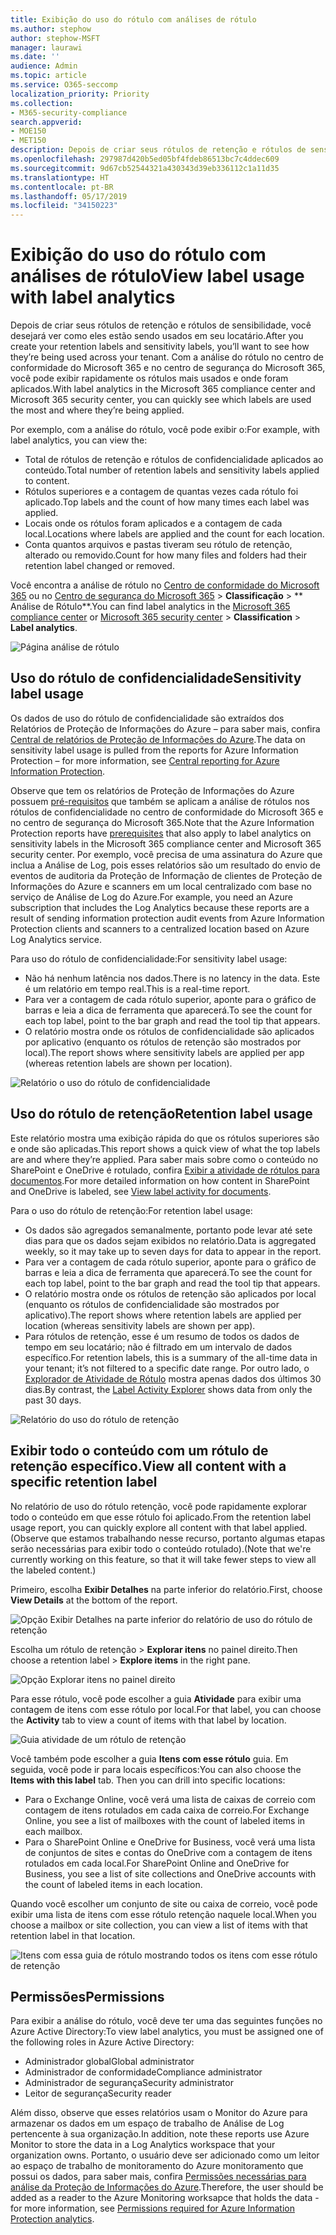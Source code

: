 ```yaml
---
title: Exibição do uso do rótulo com análises de rótulo
ms.author: stephow
author: stephow-MSFT
manager: laurawi
ms.date: ''
audience: Admin
ms.topic: article
ms.service: O365-seccomp
localization_priority: Priority
ms.collection:
- M365-security-compliance
search.appverid:
- MOE150
- MET150
description: Depois de criar seus rótulos de retenção e rótulos de sensibilidade, você desejará ver como eles estão sendo usados em seu locatário. Com a análise do rótulo no centro de conformidade do Microsoft 365 e no centro de segurança do Microsoft 365, você pode exibir rapidamente os rótulos mais usados e onde foram aplicados.
ms.openlocfilehash: 297987d420b5ed05bf4fdeb86513bc7c4ddec609
ms.sourcegitcommit: 9d67cb52544321a430343d39eb336112c1a11d35
ms.translationtype: HT
ms.contentlocale: pt-BR
ms.lasthandoff: 05/17/2019
ms.locfileid: "34150223"
---
```

# <a name="view-label-usage-with-label-analytics"></a><span data-ttu-id="66d1a-104">Exibição do uso do rótulo com análises de rótulo</span><span class="sxs-lookup"><span data-stu-id="66d1a-104">View label usage with label analytics</span></span>

<span data-ttu-id="66d1a-105">Depois de criar seus rótulos de retenção e rótulos de sensibilidade, você desejará ver como eles estão sendo usados em seu locatário.</span><span class="sxs-lookup"><span data-stu-id="66d1a-105">After you create your retention labels and sensitivity labels, you’ll want to see how they’re being used across your tenant.</span></span> <span data-ttu-id="66d1a-106">Com a análise do rótulo no centro de conformidade do Microsoft 365 e no centro de segurança do Microsoft 365, você pode exibir rapidamente os rótulos mais usados e onde foram aplicados.</span><span class="sxs-lookup"><span data-stu-id="66d1a-106">With label analytics in the Microsoft 365 compliance center and Microsoft 365 security center, you can quickly see which labels are used the most and where they’re being applied.</span></span>

<span data-ttu-id="66d1a-107">Por exemplo, com a análise do rótulo, você pode exibir o:</span><span class="sxs-lookup"><span data-stu-id="66d1a-107">For example, with label analytics, you can view the:</span></span>

- <span data-ttu-id="66d1a-108">Total de rótulos de retenção e rótulos de confidencialidade aplicados ao conteúdo.</span><span class="sxs-lookup"><span data-stu-id="66d1a-108">Total number of retention labels and sensitivity labels applied to content.</span></span>
- <span data-ttu-id="66d1a-109">Rótulos superiores e a contagem de quantas vezes cada rótulo foi aplicado.</span><span class="sxs-lookup"><span data-stu-id="66d1a-109">Top labels and the count of how many times each label was applied.</span></span>
- <span data-ttu-id="66d1a-110">Locais onde os rótulos foram aplicados e a contagem de cada local.</span><span class="sxs-lookup"><span data-stu-id="66d1a-110">Locations where labels are applied and the count for each location.</span></span>
- <span data-ttu-id="66d1a-111">Conta quantos arquivos e pastas tiveram seu rótulo de retenção, alterado ou removido.</span><span class="sxs-lookup"><span data-stu-id="66d1a-111">Count for how many files and folders had their retention label changed or removed.</span></span>

<span data-ttu-id="66d1a-112">Você encontra a análise de rótulo no [Centro de conformidade do Microsoft 365](https://compliance.microsoft.com/labelanalytics) ou no [Centro de segurança do Microsoft 365](https://security.microsoft.com/labelanalytics) > **Classificação**  >  \*\* Análise de Rótulo\*\*.</span><span class="sxs-lookup"><span data-stu-id="66d1a-112">You can find label analytics in the [Microsoft 365 compliance center](https://compliance.microsoft.com/labelanalytics) or [Microsoft 365 security center](https://security.microsoft.com/labelanalytics) > **Classification** > **Label analytics**.</span></span>

![Página análise de rótulo](media/label-analytics-page.png)

## <a name="sensitivity-label-usage"></a><span data-ttu-id="66d1a-114">Uso do rótulo de confidencialidade</span><span class="sxs-lookup"><span data-stu-id="66d1a-114">Sensitivity label usage</span></span>

<span data-ttu-id="66d1a-115">Os dados de uso do rótulo de confidencialidade são extraídos dos Relatórios de Proteção de Informações do Azure – para saber mais, confira [Central de relatórios de Proteção de Informações do Azure](https://docs.microsoft.com/pt-BR/azure/information-protection/reports-aip).</span><span class="sxs-lookup"><span data-stu-id="66d1a-115">The data on sensitivity label usage is pulled from the reports for Azure Information Protection – for more information, see [Central reporting for Azure Information Protection](https://docs.microsoft.com/en-us/azure/information-protection/reports-aip).</span></span>

<span data-ttu-id="66d1a-116">Observe que tem os relatórios de Proteção de Informações do Azure possuem [pré-requisitos](https://docs.microsoft.com/pt-BR/azure/information-protection/reports-aip#prerequisites-for-azure-information-protection-analytics) que também se aplicam a análise de rótulos nos rótulos de confidencialidade no centro de conformidade do Microsoft 365 e no centro de segurança do Microsoft 365.</span><span class="sxs-lookup"><span data-stu-id="66d1a-116">Note that the Azure Information Protection reports have [prerequisites](https://docs.microsoft.com/en-us/azure/information-protection/reports-aip#prerequisites-for-azure-information-protection-analytics) that also apply to label analytics on sensitivity labels in the Microsoft 365 compliance center and Microsoft 365 security center.</span></span> <span data-ttu-id="66d1a-117">Por exemplo, você precisa de uma assinatura do Azure que inclua a Análise de Log, pois esses relatórios são um resultado do envio de eventos de auditoria da Proteção de Informação de clientes de Proteção de Informações do Azure e scanners em um local centralizado com base no serviço de Análise de Log do Azure.</span><span class="sxs-lookup"><span data-stu-id="66d1a-117">For example, you need an Azure subscription that includes the Log Analytics because these reports are a result of sending information protection audit events from Azure Information Protection clients and scanners to a centralized location based on Azure Log Analytics service.</span></span>

<span data-ttu-id="66d1a-118">Para uso do rótulo de confidencialidade:</span><span class="sxs-lookup"><span data-stu-id="66d1a-118">For sensitivity label usage:</span></span>

- <span data-ttu-id="66d1a-119">Não há nenhum latência nos dados.</span><span class="sxs-lookup"><span data-stu-id="66d1a-119">There is no latency in the data.</span></span> <span data-ttu-id="66d1a-120">Este é um relatório em tempo real.</span><span class="sxs-lookup"><span data-stu-id="66d1a-120">This is a real-time report.</span></span>
- <span data-ttu-id="66d1a-121">Para ver a contagem de cada rótulo superior, aponte para o gráfico de barras e leia a dica de ferramenta que aparecerá.</span><span class="sxs-lookup"><span data-stu-id="66d1a-121">To see the count for each top label, point to the bar graph and read the tool tip that appears.</span></span>
- <span data-ttu-id="66d1a-122">O relatório mostra onde os rótulos de confidencialidade são aplicados por aplicativo (enquanto os rótulos de retenção são mostrados por local).</span><span class="sxs-lookup"><span data-stu-id="66d1a-122">The report shows where sensitivity labels are applied per app (whereas retention labels are shown per location).</span></span>

![Relatório o uso do rótulo de confidencialidade](media/sensitivity-label-usage-report.png)

## <a name="retention-label-usage"></a><span data-ttu-id="66d1a-124">Uso do rótulo de retenção</span><span class="sxs-lookup"><span data-stu-id="66d1a-124">Retention label usage</span></span>

<span data-ttu-id="66d1a-125">Este relatório mostra uma exibição rápida do que os rótulos superiores são e onde são aplicadas.</span><span class="sxs-lookup"><span data-stu-id="66d1a-125">This report shows a quick view of what the top labels are and where they’re applied.</span></span> <span data-ttu-id="66d1a-126">Para saber mais sobre como o conteúdo no SharePoint e OneDrive é rotulado, confira [Exibir a atividade de rótulos para documentos](view-label-activity-for-documents.md).</span><span class="sxs-lookup"><span data-stu-id="66d1a-126">For more detailed information on how content in SharePoint and OneDrive is labeled, see [View label activity for documents](view-label-activity-for-documents.md).</span></span>

<span data-ttu-id="66d1a-127">Para o uso do rótulo de retenção:</span><span class="sxs-lookup"><span data-stu-id="66d1a-127">For retention label usage:</span></span>

- <span data-ttu-id="66d1a-128">Os dados são agregados semanalmente, portanto pode levar até sete dias para que os dados sejam exibidos no relatório.</span><span class="sxs-lookup"><span data-stu-id="66d1a-128">Data is aggregated weekly, so it may take up to seven days for data to appear in the report.</span></span>
- <span data-ttu-id="66d1a-129">Para ver a contagem de cada rótulo superior, aponte para o gráfico de barras e leia a dica de ferramenta que aparecerá.</span><span class="sxs-lookup"><span data-stu-id="66d1a-129">To see the count for each top label, point to the bar graph and read the tool tip that appears.</span></span>
- <span data-ttu-id="66d1a-130">O relatório mostra onde os rótulos de retenção são aplicados por local (enquanto os rótulos de confidencialidade são mostrados por aplicativo).</span><span class="sxs-lookup"><span data-stu-id="66d1a-130">The report shows where retention labels are applied per location (whereas sensitivity labels are shown per app).</span></span>
- <span data-ttu-id="66d1a-131">Para rótulos de retenção, esse é um resumo de todos os dados de tempo em seu locatário; não é filtrado em um intervalo de dados específico.</span><span class="sxs-lookup"><span data-stu-id="66d1a-131">For retention labels, this is a summary of the all-time data in your tenant; it’s not filtered to a specific date range.</span></span> <span data-ttu-id="66d1a-132">Por outro lado, o [Explorador de Atividade de Rótulo](view-label-activity-for-documents.md) mostra apenas dados dos últimos 30 dias.</span><span class="sxs-lookup"><span data-stu-id="66d1a-132">By contrast, the [Label Activity Explorer](view-label-activity-for-documents.md) shows data from only the past 30 days.</span></span>

![Relatório do uso do rótulo de retenção](media/retention-label-usage-report.png)

## <a name="view-all-content-with-a-specific-retention-label"></a><span data-ttu-id="66d1a-134">Exibir todo o conteúdo com um rótulo de retenção específico.</span><span class="sxs-lookup"><span data-stu-id="66d1a-134">View all content with a specific retention label</span></span>

<span data-ttu-id="66d1a-135">No relatório de uso do rótulo retenção, você pode rapidamente explorar todo o conteúdo em que esse rótulo foi aplicado.</span><span class="sxs-lookup"><span data-stu-id="66d1a-135">From the retention label usage report, you can quickly explore all content with that label applied.</span></span> <span data-ttu-id="66d1a-136">(Observe que estamos trabalhando nesse recurso, portanto algumas etapas serão necessárias para exibir todo o conteúdo rotulado).</span><span class="sxs-lookup"><span data-stu-id="66d1a-136">(Note that we're currently working on this feature, so that it will take fewer steps to view all the labeled content.)</span></span>

<span data-ttu-id="66d1a-137">Primeiro, escolha **Exibir Detalhes** na parte inferior do relatório.</span><span class="sxs-lookup"><span data-stu-id="66d1a-137">First, choose **View Details** at the bottom of the report.</span></span>

![Opção Exibir Detalhes na parte inferior do relatório de uso do rótulo de retenção](media/retention-label-usage-view-details.png)

<span data-ttu-id="66d1a-139">Escolha um rótulo de retenção > **Explorar itens** no painel direito.</span><span class="sxs-lookup"><span data-stu-id="66d1a-139">Then choose a retention label > **Explore items** in the right pane.</span></span>

![Opção Explorar itens no painel direito](media/retention-label-usage-explore-items.png)

<span data-ttu-id="66d1a-141">Para esse rótulo, você pode escolher a guia **Atividade** para exibir uma contagem de itens com esse rótulo por local.</span><span class="sxs-lookup"><span data-stu-id="66d1a-141">For that label, you can choose the **Activity** tab to view a count of items with that label by location.</span></span>

![Guia atividade de um rótulo de retenção](media/retention-label-usage-activity-tab.png)

<span data-ttu-id="66d1a-143">Você também pode escolher a guia **Itens com esse rótulo** guia. Em seguida, você pode ir para locais específicos:</span><span class="sxs-lookup"><span data-stu-id="66d1a-143">You can also choose the **Items with this label** tab. Then you can drill into specific locations:</span></span>

- <span data-ttu-id="66d1a-144">Para o Exchange Online, você verá uma lista de caixas de correio com contagem de itens rotulados em cada caixa de correio.</span><span class="sxs-lookup"><span data-stu-id="66d1a-144">For Exchange Online, you see a list of mailboxes with the count of labeled items in each mailbox.</span></span>
- <span data-ttu-id="66d1a-145">Para o SharePoint Online e OneDrive for Business, você verá uma lista de conjuntos de sites e contas do OneDrive com a contagem de itens rotulados em cada local.</span><span class="sxs-lookup"><span data-stu-id="66d1a-145">For SharePoint Online and OneDrive for Business, you see a list of site collections and OneDrive accounts with the count of labeled items in each location.</span></span>

<span data-ttu-id="66d1a-146">Quando você escolher um conjunto de site ou caixa de correio, você pode exibir uma lista de itens com esse rótulo retenção naquele local.</span><span class="sxs-lookup"><span data-stu-id="66d1a-146">When you choose a mailbox or site collection, you can view a list of items with that retention label in that location.</span></span>

![Itens com essa guia de rótulo mostrando todos os itens com esse rótulo de retenção](media/retention-label-usage-content-explorer.png)

## <a name="permissions"></a><span data-ttu-id="66d1a-148">Permissões</span><span class="sxs-lookup"><span data-stu-id="66d1a-148">Permissions</span></span>

<span data-ttu-id="66d1a-149">Para exibir a análise do rótulo, você deve ter uma das seguintes funções no Azure Active Directory:</span><span class="sxs-lookup"><span data-stu-id="66d1a-149">To view label analytics, you must be assigned one of the following roles in Azure Active Directory:</span></span>

- <span data-ttu-id="66d1a-150">Administrador global</span><span class="sxs-lookup"><span data-stu-id="66d1a-150">Global administrator</span></span>
- <span data-ttu-id="66d1a-151">Administrador de conformidade</span><span class="sxs-lookup"><span data-stu-id="66d1a-151">Compliance administrator</span></span>
- <span data-ttu-id="66d1a-152">Administrador de segurança</span><span class="sxs-lookup"><span data-stu-id="66d1a-152">Security administrator</span></span>
- <span data-ttu-id="66d1a-153">Leitor de segurança</span><span class="sxs-lookup"><span data-stu-id="66d1a-153">Security reader</span></span>

<span data-ttu-id="66d1a-154">Além disso, observe que esses relatórios usam o Monitor do Azure para armazenar os dados em um espaço de trabalho de Análise de Log pertencente à sua organização.</span><span class="sxs-lookup"><span data-stu-id="66d1a-154">In addition, note these reports use Azure Monitor to store the data in a Log Analytics workspace that your organization owns.</span></span> <span data-ttu-id="66d1a-155">Portanto, o usuário deve ser adicionado como um leitor ao espaço de trabalho de monitoramento do Azure monitoramento que possui os dados, para saber mais, confira [Permissões necessárias para análise da Proteção de Informações do Azure](https://docs.microsoft.com/pt-BR/azure/information-protection/reports-aip#permissions-required-for-azure-information-protection-analytics).</span><span class="sxs-lookup"><span data-stu-id="66d1a-155">Therefore, the user should be added as a reader to the Azure Monitoring worksapce that holds the data - for more information, see [Permissions required for Azure Information Protection analytics](https://docs.microsoft.com/en-us/azure/information-protection/reports-aip#permissions-required-for-azure-information-protection-analytics).</span></span>

